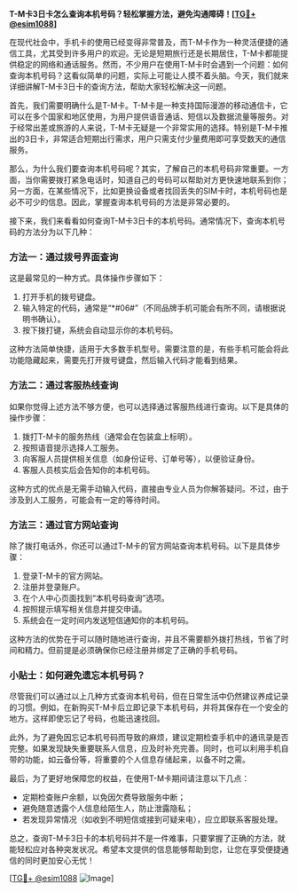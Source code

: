 **T-M卡3日卡怎么查询本机号码？轻松掌握方法，避免沟通障碍！[[TG💪+ @esim1088](https://t.me/s/esim1088)]**

在现代社会中，手机卡的使用已经变得非常普及，而T-M卡作为一种灵活便捷的通信工具，尤其受到许多用户的欢迎。无论是短期旅行还是长期居住，T-M卡都能提供稳定的网络和通话服务。然而，不少用户在使用T-M卡时会遇到一个问题：如何查询本机号码？这看似简单的问题，实际上可能让人摸不着头脑。今天，我们就来详细讲解T-M卡3日卡的查询方法，帮助大家轻松解决这一问题。

首先，我们需要明确什么是T-M卡。T-M卡是一种支持国际漫游的移动通信卡，它可以在多个国家和地区使用，为用户提供语音通话、短信以及数据流量等服务。对于经常出差或旅游的人来说，T-M卡无疑是一个非常实用的选择。特别是T-M卡推出的3日卡，非常适合短期出行需求，用户只需支付少量费用即可享受数天的通信服务。

那么，为什么我们要查询本机号码呢？其实，了解自己的本机号码非常重要。一方面，当你需要拨打紧急电话时，知道自己的号码可以帮助对方更快速地联系到你；另一方面，在某些情况下，比如更换设备或者找回丢失的SIM卡时，本机号码也是必不可少的信息。因此，掌握查询本机号码的方法是非常必要的。

接下来，我们来看看如何查询T-M卡3日卡的本机号码。通常情况下，查询本机号码的方法分为以下几种：

### 方法一：通过拨号界面查询

这是最常见的一种方式。具体操作步骤如下：

1. 打开手机的拨号键盘。
2. 输入特定的代码，通常是“*#06#”（不同品牌手机可能会有所不同，请根据说明书确认）。
3. 按下拨打键，系统会自动显示你的本机号码。

这种方法简单快捷，适用于大多数手机型号。需要注意的是，有些手机可能会将此功能隐藏起来，需要先打开拨号键盘，然后输入代码才能看到结果。

### 方法二：通过客服热线查询

如果你觉得上述方法不够方便，也可以选择通过客服热线进行查询。以下是具体的操作步骤：

1. 拨打T-M卡的服务热线（通常会在包装盒上标明）。
2. 按照语音提示选择人工服务。
3. 向客服人员提供相关信息（如身份证号、订单号等），以便验证身份。
4. 客服人员核实后会告知你的本机号码。

这种方式的优点是无需手动输入代码，直接由专业人员为你解答疑问。不过，由于涉及到人工服务，可能会有一定的等待时间。

### 方法三：通过官方网站查询

除了拨打电话外，你还可以通过T-M卡的官方网站查询本机号码。以下是具体步骤：

1. 登录T-M卡的官方网站。
2. 注册并登录账户。
3. 在个人中心页面找到“本机号码查询”选项。
4. 按照提示填写相关信息并提交申请。
5. 系统会在一定时间内发送短信通知你的本机号码。

这种方法的优势在于可以随时随地进行查询，并且不需要额外拨打热线，节省了时间和精力。但前提是必须确保你已经注册并绑定了正确的手机号码。

### 小贴士：如何避免遗忘本机号码？

尽管我们可以通过以上几种方式查询本机号码，但在日常生活中仍然建议养成记录的习惯。例如，在新购买T-M卡后立即记录下本机号码，并将其保存在一个安全的地方。这样即使忘记了号码，也能迅速找回。

此外，为了避免因忘记本机号码而导致的麻烦，建议定期检查手机中的通讯录是否完整。如果发现缺失重要联系人信息，应及时补充完善。同时，也可以利用手机自带的功能，如云备份等，将重要的个人信息存储起来，以备不时之需。

最后，为了更好地保障您的权益，在使用T-M卡期间请注意以下几点：

- 定期检查账户余额，以免因欠费导致服务中断；
- 避免随意透露个人信息给陌生人，防止泄露隐私；
- 若发现异常情况（如收到不明短信或接到可疑来电），应立即联系客服处理。

总之，查询T-M卡3日卡的本机号码并不是一件难事，只要掌握了正确的方法，就能轻松应对各种突发状况。希望本文提供的信息能够帮助到您，让您在享受便捷通信的同时更加安心无忧！

[[TG💪+ @esim1088](https://t.me/s/esim1088) ![Image](https://i.postimg.cc/4NQfJmqS/Snipaste-2025-05-13-00-14-12.png)]